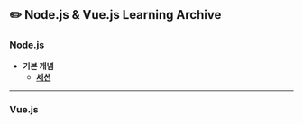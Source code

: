 ## :pencil2: Node.js & Vue.js Learning Archive 
### Node.js
+ **기본 개념**
  + [**세션**](./[Node.js]%20Session%20개념.md)
---
### Vue.js
